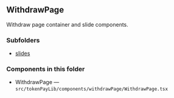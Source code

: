 ## WithdrawPage

Withdraw page container and slide components.

### Subfolders
- [slides](./slides/README.md)

### Components in this folder
- WithdrawPage — `src/tokenPayLib/components/withdrawPage/WithdrawPage.tsx`

